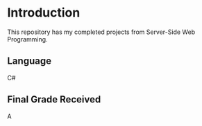 # Introduction
  This repository has my completed projects from Server-Side Web Programming.
  
## Language
  C#
  
## Final Grade Received
  A
